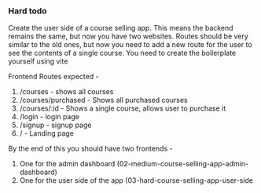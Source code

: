 ### Hard todo

Create the user side of a course selling app.
This means the backend remains the same, but now you have two websites.
Routes should be very similar to the old ones, but now you need to add a new route for the user to see the contents of a single course.
You need to create the boilerplate yourself using vite

Frontend Routes expected -

1. /courses - shows all courses
2. /courses/purchased - Shows all purchased courses
3. /courses/:id - Shows a single course, allows user to purchase it
4. /login - login page
5. /signup - signup page
6. / - Landing page

By the end of this you should have two frontends -

1. One for the admin dashboard (02-medium-course-selling-app-admin-dashboard)
2. One for the user side of the app (03-hard-course-selling-app-user-side
